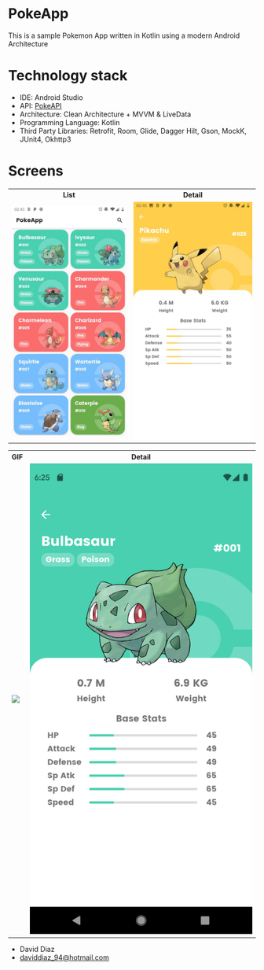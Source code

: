 # PokeApp

This is a sample Pokemon App written in Kotlin using a modern Android Architecture

# Technology stack

- IDE: Android Studio
- API: [PokeAPI](https://pokeapi.co/)
- Architecture: Clean Architecture + MVVM & LiveData
- Programming Language: Kotlin
- Third Party Libraries: Retrofit, Room, Glide, Dagger Hilt, Gson, MockK, JUnit4, Okhttp3

# Screens

<table style="width:100%">
  <tr>
    <th>List</th>
    <th>Detail</th>
  </tr>
  <tr>
    <td><img src="screenshots/screen1.jpeg"/></td>
    <td><img src="screenshots/screen2.jpeg"/></td>
  </tr>
</table>

<table style="width:100%">
<tr>
    <th>GIF</th>
    <th>Detail</th>
  </tr>
  <tr>
    <td><img src="screenshots/gif1.gif"/></td>
    <td><img src="screenshots/screen3.png"/></td>
  </tr>
</table>

* David Diaz
* daviddiaz_94@hotmail.com
